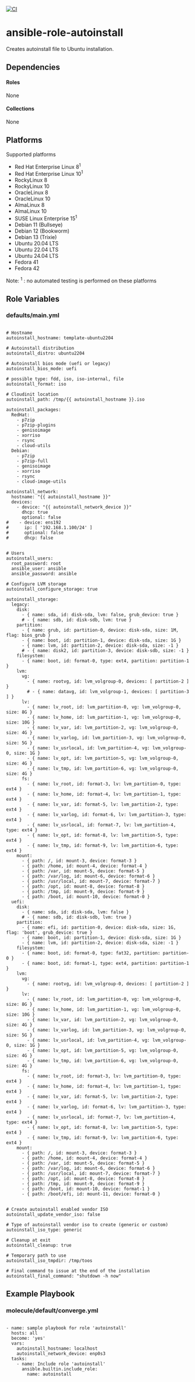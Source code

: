 [![CI](https://github.com/de-it-krachten/ansible-role-autoinstall/workflows/CI/badge.svg?event=push)](https://github.com/de-it-krachten/ansible-role-autoinstall/actions?query=workflow%3ACI)


# ansible-role-autoinstall

Creates autoinstall file to Ubuntu installation. 



## Dependencies

#### Roles
None

#### Collections
None

## Platforms

Supported platforms

- Red Hat Enterprise Linux 8<sup>1</sup>
- Red Hat Enterprise Linux 10<sup>1</sup>
- RockyLinux 8
- RockyLinux 10
- OracleLinux 8
- OracleLinux 10
- AlmaLinux 8
- AlmaLinux 10
- SUSE Linux Enterprise 15<sup>1</sup>
- Debian 11 (Bullseye)
- Debian 12 (Bookworm)
- Debian 13 (Trixie)
- Ubuntu 20.04 LTS
- Ubuntu 22.04 LTS
- Ubuntu 24.04 LTS
- Fedora 41
- Fedora 42

Note:
<sup>1</sup> : no automated testing is performed on these platforms

## Role Variables
### defaults/main.yml
<pre><code>
# Hostname
autoinstall_hostname: template-ubuntu2204

# Autoinstall distribution
autoinstall_distro: ubuntu2204

# Autoinstall bios mode (uefi or legacy)
autoinstall_bios_mode: uefi

# possible type: fdd, iso, iso-internal, file
autoinstall_format: iso

# Cloudinit location
autoinstall_path: /tmp/{{ autoinstall_hostname }}.iso

autoinstall_packages:
  RedHat:
    - p7zip
    - p7zip-plugins
    - genisoimage
    - xorriso
    - rsync
    - cloud-utils
  Debian:
    - p7zip
    - p7zip-full
    - genisoimage
    - xorriso
    - rsync
    - cloud-image-utils

autoinstall_network:
  hostname: "{{ autoinstall_hostname }}"
  devices:
    - device: "{{ autoinstall_network_device }}"
      dhcp: true
      optional: false
#    - device: ens192
#      ip: [ '192.168.1.100/24' ]
#      optional: false
#      dhcp: false


# Users
autoinstall_users:
  root_password: root
  ansible_user: ansible
  ansible_password: ansible

# Configure LVM storage
autoinstall_configure_storage: true

autoinstall_storage:
  legacy:
    disk:
      - { name: sda, id: disk-sda, lvm: false, grub_device: true }
      # - { name: sdb, id: disk-sdb, lvm: true }
    partition:
      - { name: grub, id: partition-0, device: disk-sda, size: 1M, flag: bios_grub }
      - { name: boot, id: partition-1, device: disk-sda, size: 1G }
      - { name: lvm, id: partition-2, device: disk-sda, size: -1 }
      # - { name: disk2, id: partition-3, device: disk-sdb, size: -1 }
    filesystem:
      - { name: boot, id: format-0, type: ext4, partition: partition-1 }
    lvm:
      vg:
        - { name: rootvg, id: lvm_volgroup-0, devices: [ partition-2 ] }
        # - { name: datavg, id: lvm_volgroup-1, devices: [ partition-3 ] }
      lv:
        - { name: lv_root, id: lvm_partition-0, vg: lvm_volgroup-0, size: 8G }
        - { name: lv_home, id: lvm_partition-1, vg: lvm_volgroup-0, size: 10G }
        - { name: lv_var, id: lvm_partition-2, vg: lvm_volgroup-0, size: 4G }
        - { name: lv_varlog, id: lvm_partition-3, vg: lvm_volgroup-0, size: 5G }
        - { name: lv_usrlocal, id: lvm_partition-4, vg: lvm_volgroup-0, size: 1G }
        - { name: lv_opt, id: lvm_partition-5, vg: lvm_volgroup-0, size: 4G }
        - { name: lv_tmp, id: lvm_partition-6, vg: lvm_volgroup-0, size: 4G }
      fs:
        - { name: lv_root, id: format-3, lv: lvm_partition-0, type: ext4 }
        - { name: lv_home, id: format-4, lv: lvm_partition-1, type: ext4 }
        - { name: lv_var, id: format-5, lv: lvm_partition-2, type: ext4 }
        - { name: lv_varlog, id: format-6, lv: lvm_partition-3, type: ext4 }
        - { name: lv_usrlocal, id: format-7, lv: lvm_partition-4, type: ext4 }
        - { name: lv_opt, id: format-8, lv: lvm_partition-5, type: ext4 }
        - { name: lv_tmp, id: format-9, lv: lvm_partition-6, type: ext4 }
    mount:
      - { path: /, id: mount-3, device: format-3 }
      - { path: /home, id: mount-4, device: format-4 }
      - { path: /var, id: mount-5, device: format-5 }
      - { path: /var/log, id: mount-6, device: format-6 }
      - { path: /usr/local, id: mount-7, device: format-7 }
      - { path: /opt, id: mount-8, device: format-8 }
      - { path: /tmp, id: mount-9, device: format-9 }
      - { path: /boot, id: mount-10, device: format-0 }
  uefi:
    disk:
      - { name: sda, id: disk-sda, lvm: false }
      # - { name: sdb, id: disk-sdb, lvm: true }
    partition:
      - { name: efi, id: partition-0, device: disk-sda, size: 1G, flag: 'boot', grub_device: true }
      - { name: boot, id: partition-1, device: disk-sda, size: 1G }
      - { name: lvm, id: partition-2, device: disk-sda, size: -1 }
    filesystem:
      - { name: boot, id: format-0, type: fat32, partition: partition-0 }
      - { name: boot, id: format-1, type: ext4, partition: partition-1 }
    lvm:
      vg:
        - { name: rootvg, id: lvm_volgroup-0, devices: [ partition-2 ] }
      lv:
        - { name: lv_root, id: lvm_partition-0, vg: lvm_volgroup-0, size: 8G }
        - { name: lv_home, id: lvm_partition-1, vg: lvm_volgroup-0, size: 10G }
        - { name: lv_var, id: lvm_partition-2, vg: lvm_volgroup-0, size: 4G }
        - { name: lv_varlog, id: lvm_partition-3, vg: lvm_volgroup-0, size: 5G }
        - { name: lv_usrlocal, id: lvm_partition-4, vg: lvm_volgroup-0, size: 1G }
        - { name: lv_opt, id: lvm_partition-5, vg: lvm_volgroup-0, size: 4G }
        - { name: lv_tmp, id: lvm_partition-6, vg: lvm_volgroup-0, size: 4G }
      fs:
        - { name: lv_root, id: format-3, lv: lvm_partition-0, type: ext4 }
        - { name: lv_home, id: format-4, lv: lvm_partition-1, type: ext4 }
        - { name: lv_var, id: format-5, lv: lvm_partition-2, type: ext4 }
        - { name: lv_varlog, id: format-6, lv: lvm_partition-3, type: ext4 }
        - { name: lv_usrlocal, id: format-7, lv: lvm_partition-4, type: ext4 }
        - { name: lv_opt, id: format-8, lv: lvm_partition-5, type: ext4 }
        - { name: lv_tmp, id: format-9, lv: lvm_partition-6, type: ext4 }
    mount:
      - { path: /, id: mount-3, device: format-3 }
      - { path: /home, id: mount-4, device: format-4 }
      - { path: /var, id: mount-5, device: format-5 }
      - { path: /var/log, id: mount-6, device: format-6 }
      - { path: /usr/local, id: mount-7, device: format-7 }
      - { path: /opt, id: mount-8, device: format-8 }
      - { path: /tmp, id: mount-9, device: format-9 }
      - { path: /boot, id: mount-10, device: format-1 }
      - { path: /boot/efi, id: mount-11, device: format-0 }


# Create autoinstall enabled vendor ISO
autoinstall_update_vendor_iso: false

# Type of autoinstall vendor iso to create (generic or custom)
autoinstall_iso_type: generic

# Cleanup at exit
autoinstall_cleanup: true

# Temporary path to use
autoinstall_iso_tmpdir: /tmp/toos

# Final command to issue at the end of the installation
autoinstall_final_command: "shutdown -h now"
</pre></code>




## Example Playbook
### molecule/default/converge.yml
<pre><code>
- name: sample playbook for role 'autoinstall'
  hosts: all
  become: 'yes'
  vars:
    autoinstall_hostname: localhost
    autoinstall_network_device: enp0s3
  tasks:
    - name: Include role 'autoinstall'
      ansible.builtin.include_role:
        name: autoinstall
</pre></code>
